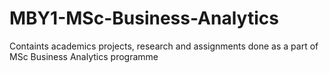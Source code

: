 # MBY1-MSc-Business-Analytics
Containts academics projects, research and assignments done as a part of MSc Business Analytics programme 
